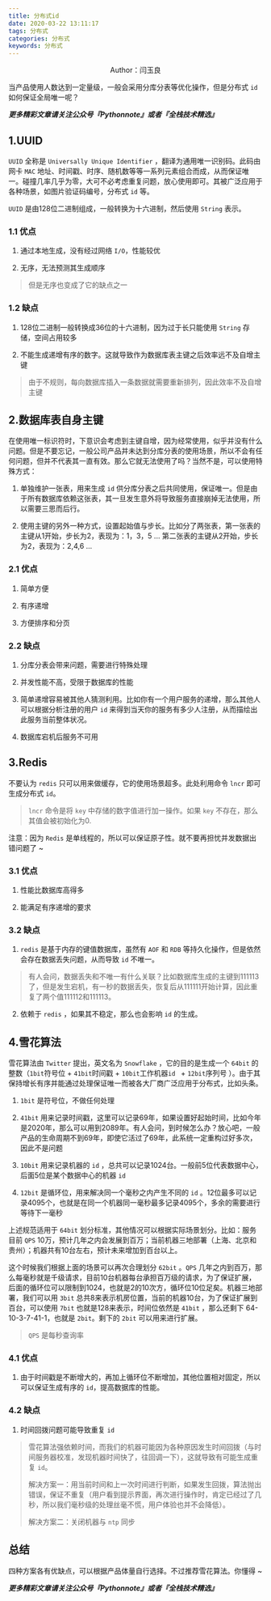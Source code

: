 ```yaml
---
title: 分布式id
date: 2020-03-22 13:11:17
tags: 分布式
categories: 分布式
keywords: 分布式
---
```


<center>Author：闫玉良</center>

当产品使用人数达到一定量级，一般会采用分库分表等优化操作，但是分布式 `id` 如何保证全局唯一呢？

<!--more-->

***更多精彩文章请关注公众号『Pythonnote』或者『全栈技术精选』***

## 1.UUID

`UUID` 全称是 `Universally Unique Identifier` ，翻译为通用唯一识别码。此码由网卡 `MAC` 地址、时间戳、时序、随机数等等一系列元素组合而成，从而保证唯一。碰撞几率几乎为零，大可不必考虑重复问题，放心使用即可。其被广泛应用于各种场景，如图片验证码编号，分布式 `id` 等。

`UUID` 是由128位二进制组成，一般转换为十六进制，然后使用 `String` 表示。

### 1.1 优点

1) 通过本地生成，没有经过网络 `I/O`，性能较优

2) 无序，无法预测其生成顺序

> 但是无序也变成了它的缺点之一

### 1.2 缺点

1) 128位二进制一般转换成36位的十六进制，因为过于长只能使用 `String` 存储，空间占用较多

2) 不能生成递增有序的数字。这就导致作为数据库表主键之后效率远不及自增主键

> 由于不规则，每向数据库插入一条数据就需要重新排列，因此效率不及自增主键


## 2.数据库表自身主键

在使用唯一标识符时，下意识会考虑到主键自增，因为经常使用，似乎并没有什么问题。但是不要忘记，一般公司产品并未达到分库分表的使用场景，所以不会有任何问题，但并不代表其一直有效。那么它就无法使用了吗？当然不是，可以使用特殊方式：

1) 单独维护一张表，用来生成 `id` 供分库分表之后共同使用，保证唯一。但是由于所有数据库依赖这张表，其一旦发生意外将导致服务直接崩掉无法使用，所以需要三思而后行。

2) 使用主键的另外一种方式，设置起始值与步长。比如分了两张表，第一张表的主键从1开始，步长为2，表现为：1，3，5 ... 第二张表的主键从2开始，步长为2，表现为：2,4,6 ... 

### 2.1 优点

1) 简单方便

2) 有序递增

3) 方便排序和分页

### 2.2 缺点

1) 分库分表会带来问题，需要进行特殊处理

2) 并发性能不高，受限于数据库的性能

3) 简单递增容易被其他人猜测利用。比如你有一个用户服务的递增，那么其他人可以根据分析注册的用户 `id` 来得到当天你的服务有多少人注册，从而描绘出此服务当前整体状况。

4) 数据库宕机后服务不可用

## 3.Redis

不要认为 `redis` 只可以用来做缓存，它的使用场景超多。此处利用命令 `lncr` 即可生成分布式 `id`。

> `lncr` 命令是将 `key` 中存储的数字值进行加一操作。如果 `key` 不存在，那么其值会被初始化为0.

注意：因为 `Redis` 是单线程的，所以可以保证原子性。就不要再担忧并发数据出错问题了 ~

### 3.1 优点

1) 性能比数据库高得多

2) 能满足有序递增的要求

### 3.2 缺点

1) `redis` 是基于内存的键值数据库，虽然有 `AOF` 和 `RDB` 等持久化操作，但是依然会存在数据丢失问题，从而导致 `id` 不唯一。

> 有人会问，数据丢失和不唯一有什么关联？比如数据库生成的主键到111113了，但是发生宕机，有一秒的数据丢失，恢复后从111111开始计算，因此重复了两个值111112和111113。

2) 依赖于 `redis` ，如果其不稳定，那么也会影响 `id` 的生成。

## 4.雪花算法

雪花算法由 `Twitter` 提出，英文名为 `Snowflake` ，它的目的是生成一个 `64bit` 的整数（`1bit`符号位 + `41bit`时间戳 + `10bit`工作机器`id ` +  `12bit`序列号 ）。由于其保持增长有序并能通过处理保证唯一而被各大厂商广泛应用于分布式，比如头条。

1) `1bit` 是符号位，不做任何处理

2) `41bit` 用来记录时间戳，这里可以记录69年，如果设置好起始时间，比如今年是2020年，那么可以用到2089年。有人会问，到时候怎么办？放心吧，一般产品的生命周期不到69年，即使它活过了69年，此系统一定重构过好多次，因此不是问题

3) `10bit` 用来记录机器的 `id` ，总共可以记录1024台。一般前5位代表数据中心，后面5位是某个数据中心的机器 `id`

4) `12bit` 是循环位，用来解决同一个毫秒之内产生不同的 `id` 。12位最多可以记录4095个，也就是在同一个机器同一毫秒最多记录4095个，多余的需要进行等待下一毫秒

上述规范适用于 `64bit` 划分标准，其他情况可以根据实际场景划分。比如：服务目前 `QPS` 10万，预计几年之内会发展到百万；当前机器三地部署（上海、北京和贵州）；机器共有10台左右，预计未来增加到百台以上。

这个时候我们根据上面的场景可以再次合理划分 `62bit` 。`QPS` 几年之内到百万，那么每毫秒就是千级请求，目前10台机器每台承担百万级的请求，为了保证扩展，后面的循环位可以限制到1024，也就是2的10次方，循环位10位足矣。机器三地部署，我们可以用 `3bit` 总共8来表示机房位置，当前的机器10台，为了保证扩展到百台，可以使用 `7bit` 也就是128来表示，时间位依然是 `41bit` ，那么还剩下 64-10-3-7-41-1，也就是 `2bit`。剩下的 `2bit` 可以用来进行扩展。

> `QPS` 是每秒查询率

### 4.1 优点

1) 由于时间戳是不断增大的，再加上循环位不断增加，其他位置相对固定，所以可以保证生成有序的 `id`，提高数据库的性能。

### 4.2 缺点

1) 时间回拨问题可能导致重复 `id`

> 雪花算法强依赖时间，而我们的机器可能因为各种原因发生时间回拨（与时间服务器校准，发现机器时间快了，往回调一下），这就导致有可能生成重复 `id`。
> 
> 解决方案一：用当前时间和上一次时间进行判断，如果发生回拨，算法抛出错误，保证不重复（用户看到提示界面，再次进行操作时，肯定已经过了几秒，所以我们毫秒级的处理丝毫不慌，用户体验也并不会降低）。
> 
> 解决方案二：关闭机器与 `ntp` 同步
> 

## 总结

四种方案各有优缺点，可以根据产品体量自行选择。不过推荐雪花算法。你懂得 ~

***更多精彩文章请关注公众号『Pythonnote』或者『全栈技术精选』***

